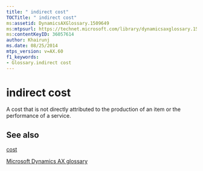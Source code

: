 ```yaml
---
title: " indirect cost"
TOCTitle: " indirect cost"
ms:assetid: DynamicsAXGlossary.1509649
ms:mtpsurl: https://technet.microsoft.com/library/dynamicsaxglossary.1509649(v=AX.60)
ms:contentKeyID: 36057614
author: Khairunj
ms.date: 08/25/2014
mtps_version: v=AX.60
f1_keywords:
- Glossary.indirect cost
---
```


# indirect cost

A cost that is not directly attributed to the production of an item or the performance of a service.

## See also

[cost](cost.md)

[Microsoft Dynamics AX glossary](glossary/microsoft-dynamics-ax-glossary.md)

  


